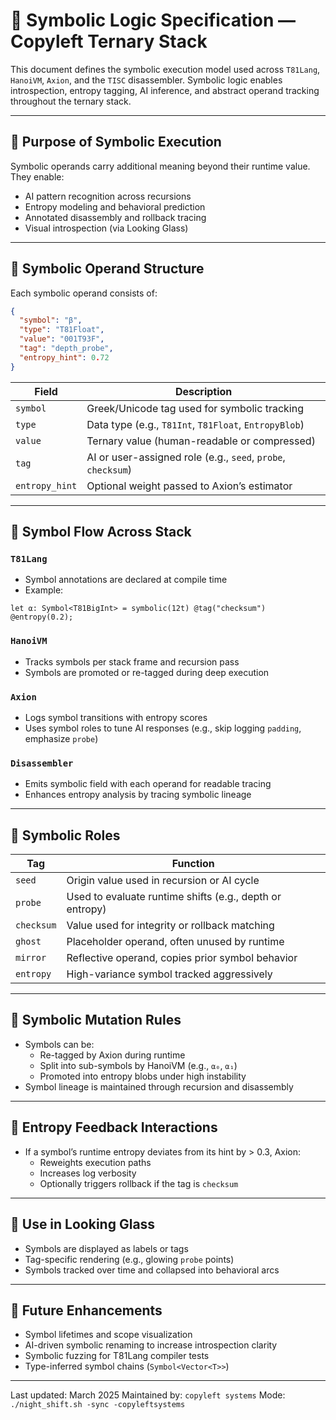 # 🧬 Symbolic Logic Specification — Copyleft Ternary Stack

This document defines the symbolic execution model used across `T81Lang`, `HanoiVM`, `Axion`, and the `TISC` disassembler. Symbolic logic enables introspection, entropy tagging, AI inference, and abstract operand tracking throughout the ternary stack.

---

## 🎯 Purpose of Symbolic Execution

Symbolic operands carry additional meaning beyond their runtime value. They enable:
- AI pattern recognition across recursions
- Entropy modeling and behavioral prediction
- Annotated disassembly and rollback tracing
- Visual introspection (via Looking Glass)

---

## 🔖 Symbolic Operand Structure

Each symbolic operand consists of:
```json
{
  "symbol": "β",
  "type": "T81Float",
  "value": "001T93F",
  "tag": "depth_probe",
  "entropy_hint": 0.72
}
```

| Field         | Description |
|---------------|-------------|
| `symbol`      | Greek/Unicode tag used for symbolic tracking |
| `type`        | Data type (e.g., `T81Int`, `T81Float`, `EntropyBlob`) |
| `value`       | Ternary value (human-readable or compressed) |
| `tag`         | AI or user-assigned role (e.g., `seed`, `probe`, `checksum`) |
| `entropy_hint`| Optional weight passed to Axion’s estimator |

---

## 🔗 Symbol Flow Across Stack

### `T81Lang`
- Symbol annotations are declared at compile time
- Example:
```t81lang
let ⍺: Symbol<T81BigInt> = symbolic(12t) @tag("checksum") @entropy(0.2);
```

### `HanoiVM`
- Tracks symbols per stack frame and recursion pass
- Symbols are promoted or re-tagged during deep execution

### `Axion`
- Logs symbol transitions with entropy scores
- Uses symbol roles to tune AI responses (e.g., skip logging `padding`, emphasize `probe`)

### `Disassembler`
- Emits symbolic field with each operand for readable tracing
- Enhances entropy analysis by tracing symbolic lineage

---

## 📐 Symbolic Roles

| Tag           | Function |
|---------------|----------|
| `seed`        | Origin value used in recursion or AI cycle |
| `probe`       | Used to evaluate runtime shifts (e.g., depth or entropy) |
| `checksum`    | Value used for integrity or rollback matching |
| `ghost`       | Placeholder operand, often unused by runtime |
| `mirror`      | Reflective operand, copies prior symbol behavior |
| `entropy`     | High-variance symbol tracked aggressively |

---

## 🔀 Symbolic Mutation Rules

- Symbols can be:
  - Re-tagged by Axion during runtime
  - Split into sub-symbols by HanoiVM (e.g., `⍺₀`, `⍺₁`)
  - Promoted into entropy blobs under high instability
- Symbol lineage is maintained through recursion and disassembly

---

## 🔄 Entropy Feedback Interactions

- If a symbol’s runtime entropy deviates from its hint by > 0.3, Axion:
  - Reweights execution paths
  - Increases log verbosity
  - Optionally triggers rollback if the tag is `checksum`

---

## 🧠 Use in Looking Glass

- Symbols are displayed as labels or tags
- Tag-specific rendering (e.g., glowing `probe` points)
- Symbols tracked over time and collapsed into behavioral arcs

---

## 🔮 Future Enhancements

- Symbol lifetimes and scope visualization
- AI-driven symbolic renaming to increase introspection clarity
- Symbolic fuzzing for T81Lang compiler tests
- Type-inferred symbol chains (`Symbol<Vector<T>>`)

---

Last updated: March 2025
Maintained by: `copyleft systems`
Mode: `./night_shift.sh -sync -copyleftsystems`


